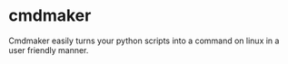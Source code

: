 # cmdmaker
Cmdmaker easily turns your python scripts into a command on linux in a user friendly manner. 

